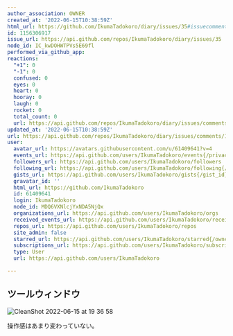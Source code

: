 ```yaml
---
author_association: OWNER
created_at: '2022-06-15T10:38:59Z'
html_url: https://github.com/IkumaTadokoro/diary/issues/35#issuecomment-1156306917
id: 1156306917
issue_url: https://api.github.com/repos/IkumaTadokoro/diary/issues/35
node_id: IC_kwDOHWTPVs5E69fl
performed_via_github_app: 
reactions:
  "+1": 0
  "-1": 0
  confused: 0
  eyes: 0
  heart: 0
  hooray: 0
  laugh: 0
  rocket: 0
  total_count: 0
  url: https://api.github.com/repos/IkumaTadokoro/diary/issues/comments/1156306917/reactions
updated_at: '2022-06-15T10:38:59Z'
url: https://api.github.com/repos/IkumaTadokoro/diary/issues/comments/1156306917
user:
  avatar_url: https://avatars.githubusercontent.com/u/61409641?v=4
  events_url: https://api.github.com/users/IkumaTadokoro/events{/privacy}
  followers_url: https://api.github.com/users/IkumaTadokoro/followers
  following_url: https://api.github.com/users/IkumaTadokoro/following{/other_user}
  gists_url: https://api.github.com/users/IkumaTadokoro/gists{/gist_id}
  gravatar_id: ''
  html_url: https://github.com/IkumaTadokoro
  id: 61409641
  login: IkumaTadokoro
  node_id: MDQ6VXNlcjYxNDA5NjQx
  organizations_url: https://api.github.com/users/IkumaTadokoro/orgs
  received_events_url: https://api.github.com/users/IkumaTadokoro/received_events
  repos_url: https://api.github.com/users/IkumaTadokoro/repos
  site_admin: false
  starred_url: https://api.github.com/users/IkumaTadokoro/starred{/owner}{/repo}
  subscriptions_url: https://api.github.com/users/IkumaTadokoro/subscriptions
  type: User
  url: https://api.github.com/users/IkumaTadokoro

---
```

## ツールウィンドウ

![CleanShot 2022-06-15 at 19 36 58](https://user-images.githubusercontent.com/61409641/173807753-d7a3b61a-bc84-44b5-9e79-a2087ed67e14.png)

操作感はあまり変わっていない。